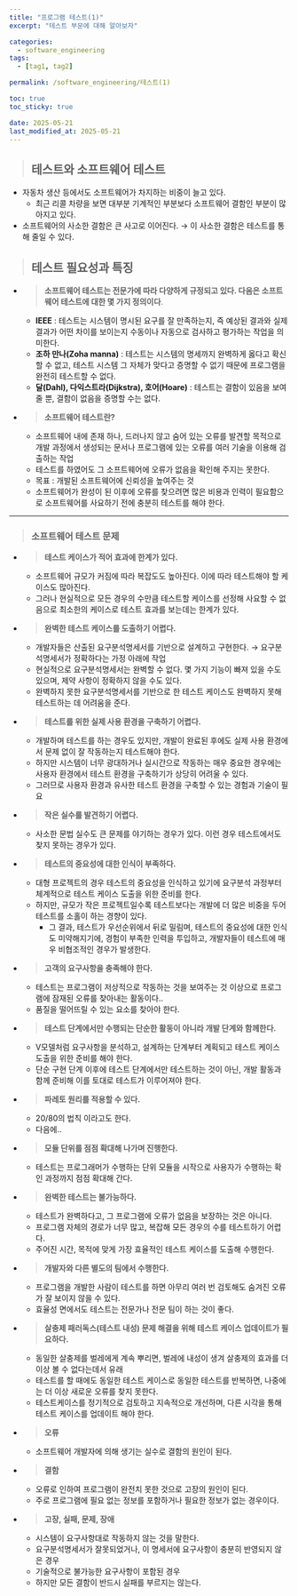 ```yaml
---
title: "프로그램 테스트(1)"
excerpt: "테스트 부문에 대해 알아보자"

categories:
  - software_engineering
tags:
  - [tag1, tag2]

permalink: /software_engineering/테스트(1)

toc: true
toc_sticky: true

date: 2025-05-21
last_modified_at: 2025-05-21
---
```


>## 테스트와 소프트웨어 테스트

- 자동차 생산 등에서도 소프트웨어가 차지하는 비중이 늘고 있다.
    - 최근 리콜 차량을 보면 대부분 기계적인 부분보다 소프트웨어 결함인 부분이 많아지고 있다.
- 소프트웨어의 사소한 결함은 큰 사고로 이어진다. → 이 사소한 결함은 테스트를 통해 줄일 수 있다.

>## 테스트 필요성과 특징

- >**소프트웨어 테스트는 전문가에 따라 다양하게 규정되고 있다. 다음은 소프트웨어 테스트에 대한 몇 가지 정의이다**.
    - **IEEE** : 테스트는 시스템이 명시된 요구를 잘 만족하는지, 즉 예상된 결과와 실제 결과가 어떤 차이를 보이는지 수동이나 자동으로 검사하고 평가하는 작업을 의미한다.
    - **조하 만나(Zoha manna)** : 테스트는 시스템의 명세까지 완벽하게 옳다고 확신할 수 없고, 테스트 시스템 그 자체가 맞다고 증명할 수 없기 때문에 프로그램을 완전히 테스트할 수 없다.
    - **달(Dahl), 다익스트라(Dijkstra), 호어(Hoare)** : 테스트는 결함이 있음을 보여줄 뿐, 결함이 없음을 증명할 수는 없다.
- >**소프트웨어 테스트란?**
    - 소프트웨어 내에 존재 하나, 드러나지 않고 숨어 있는 오류를 발견할 목적으로 개발 과정에서 생성되는 문서나 프로그램에 있는 오류를 여러 기술을 이용해 검출하는 작업
    - 테스트를 하였어도 그 소프트웨어에 오류가 없음을 확인해 주지는 못한다.
    - 목표 : 개발된 소프트웨어에 신뢰성을 높여주는 것
    - 소프트웨어가 완성이 된 이후에 오류를 찾으려면 많은 비용과 인력이 필요함으로 소프트웨어를 사요하기 전에 충분히 테스트를 해야 한다.

---

>### **소프트웨어 테스트 문제**

- >**테스트 케이스가 적어 효과에 한계가 있다.**
    - 소프트웨어 규모가 커짐에 따라 복잡도도 높아진다. 이에 따라 테스트해야 할 케이스도 많아진다.
    - 그러나 현실적으로 모든 경우의 수만큼 테스트할 케이스를 선정해 사요할 수 없음으로 최소한의 케이스로 테스트 효과를 보는데는 한계가 있다.
- >**완벽한 테스트 케이스를 도출하기 어렵다.**
    - 개발자들은 산출된 요구분석명세서를 기반으로 설계하고 구현한다. → 요구분석명세서가 정확하다는 가정 아래에 작업
    - 현실적으로 요구분석명세서는 완벽할 수 없다. 몇 가지 기능이 빠져 있을 수도 있으며, 제약 사항이 정확하지 않을 수도 있다.
    - 완벽하지 못한 요구분석명세서를 기반으로 한 테스트 케이스도 완벽하지 못해 테스트하는 데 어려움을 준다.
- >**테스트를 위한 실제 사용 환경을 구축하기 어렵다.**
    - 개발하며 테스트를 하는 경우도 있지만, 개발이 완료된 후에도 실제 사용 환경에서 문제 없이 잘 작동하는지 테스트해야 한다.
    - 하지만 시스템이 너무 광대하거나 실시간으로 작동하는 매우 중요한 경우에는 사용자 환경에서 테스트 환경을 구축하기가 상당히 어려울 수 있다.
    - 그러므로 사용자 환경과 유사한 테스트 환경을 구축할 수 있는 경험과 기술이 필요
- >**작은 실수를 발견하기 어렵다.**
    - 사소한 문법 실수도 큰 문제를 야기하는 경우가 있다. 이런 경우 테스트에서도 찾지 못하는 경우가 있다.
- >**테스트의 중요성에 대한 인식이 부족하다.**
    - 대형 프로젝트의 경우 테스트의 중요성을 인식하고 있기에 요구분석 과정부터 체계적으로 테스트 케이스 도출을 위한 준비를 한다.
    - 하지만, 규모가 작은 프로젝트일수록 테스트보다는 개발에 더 많은 비중을 두어 테스트를 소홀이 하는 경향이 있다.
        - 그 결과, 테스트가 우선순위에서 뒤로 밀림며, 테스트의 중요성에 대한 인식도 미약해지기에, 경험이 부족한 인력을 투입하고, 개발자들이 테스트에 매우 비협조적인 경우가 발생한다.
- >**고객의 요구사항을 충족해야 한다.**
    - 테스트는 프로그램이 저상적으로 작동하는 것을 보여주는 것 이상으로 프로그램에 잠재된 오류를 찾아내는 활동이다..
    - 품질을 떨어뜨릴 수 있는 요소를 찾아야 한다.
- >**테스트 단계에서만 수행되는 단순한 활동이 아니라 개발 단계와 함께한다.**
    - V모델처럼 요구사항을 분석하고, 설계하는 단계부터 계획되고 테스트 케이스 도출을 위한 준비를 해야 한다.
    - 단순 구현 단계 이후에 테스트 단계에서만 테스트하는 것이 아닌, 개발 활동과 함께 준비해 이를 토대로 테스트가 이루어져야 한다.
- >**파레토 원리를 적용할 수 있다.**
    - 20/80의 법칙 이라고도 한다.
    - 다음에..
- >**모듈 단위를 점점 확대해 나가며 진행한다.**
    - 테스트는 프로그래머가 수행하는 단위 모듈을 시작으로 사용자가 수행하는 확인 과정까지 점점 확대해 간다.
- >**완벽한 테스트는 불가능하다.**
    - 테스트가 완벽하다고, 그 프로그램에 오류가 없음을 보장하는 것은 아니다.
    - 프로그램 자체의 경로가 너무 많고, 복잡해 모든 경우의 수를 테스트하기 어렵다.
    - 주어진 시간, 목적에 맞게 가장 효율적인 테스트 케이스를 도출해 수행한다.
- >**개발자와 다른 별도의 팀에서 수행한다.**
    - 프로그램을 개발한 사람이 테스트를 하면 아무리 여러 번 검토해도 숨겨진 오류가 잘 보이지 않을 수 있다.
    - 효율성 면에서도 테스트는 전문가나 전문 팀이 하는 것이 좋다.
- >**살충제 패러독스(테스트 내성) 문제 해결을 위해 테스트 케이스 업데이트가 필요하다.**
    - 동일한 살충제를 벌레에게 계속 뿌리면, 벌레에 내성이 생겨 살충제의 효과를 더 이상 볼 수 없다는데서 유래
    - 테스트를 할 때에도 동일한 테스트 케이스로 동일한 테스트를 반복하면, 나중에는 더 이상 새로운 오류를 찾지 못한다.
    - 테스트케이스를 정기적으로 검토하고 지속적으로 개선하며, 다른 시각을 통해 테스트 케이스를 업데이트 해야 한다.
- >**오류**
    - 소프트웨어 개발자에 의해 생기는 실수로 결함의 원인이 된다.
- >**결함**
    - 오류로 인하여 프로그램이 완전치 못한 것으로 고장의 원인이 된다.
    - 주로 프로그램에 필요 없는 정보를 포함하거나 필요한 정보가 없는 경우이다.
- >**고장, 실패, 문제, 장애**
    - 시스템이 요구사항대로 작동하지 않는 것을 말한다.
    - 요구분석명세서가 잘못되었거나, 이 명세서에 요구사항이 충분히 반영되지 않은 경우
    - 기술적으로 불가능한 요구사항이 포함된 경우
    - 하지만 모든 결함이 반드시 실패를 부르지는 않는다.